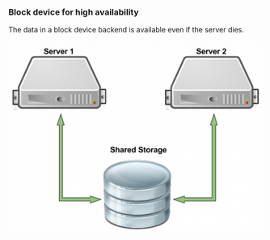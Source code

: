 ### Block device for high availability

The data in a block device backend is available even if the server dies.

![Shared Storage](images/sharedstorage.png "Shared Storage")